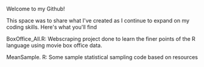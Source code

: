 Welcome to my Github!

This space was to share what I've created as I continue to expand on my coding skills. Here's what you'll find

BoxOffice_All.R: Webscraping project done to learn the finer points of the R language using movie box office data. 

MeanSample. R: Some sample statistical sampling code based on resources

